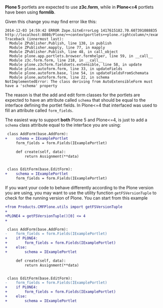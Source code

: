 **Plone 5** portlets are expected to use **z3c.form**, while in **Plone<=4** portlets have been using **formlib**.

Given this change you may find error like this:

```log
2014-12-03 14:59:42 ERROR Zope.SiteErrorLog 1417615182.70.607391088835 http://localhost:8080/Plone/++contextportlets++plone.rightcolumn/+/example.portlet
Traceback (innermost last):
  Module ZPublisher.Publish, line 138, in publish
  Module ZPublisher.mapply, line 77, in mapply
  Module ZPublisher.Publish, line 48, in call_object
  Module plone.app.portlets.browser.formhelper, line 59, in __call__
  Module z3c.form.form, line 218, in __call__
  Module plone.z3cform.fieldsets.extensible, line 58, in update
  Module plone.autoform.form, line 33, in updateFields
  Module plone.autoform.base, line 54, in updateFieldsFromSchemata
  Module plone.autoform.form, line 22, in schema
NotImplementedError: The class deriving from AutoExtensibleForm must have a 'schema' property
```

The reason is that the add and edit form classes for the portlets are expected to have an attribute called `schema` that should be equal to the interface defining the portlet fields. In Plone<=4 that interfaced was used to fill an attribute called `form_fields`.

The easiest way to support **both** Plone 5 and Plone<=4, is just to add a `schema` class attribute equal to the interface you are using:

```diff
 class AddForm(base.AddForm):
+    schema = IExamplePortlet
     form_fields = form.Fields(IExamplePortlet)

     def create(self, data):
         return Assignment(**data)


 class EditForm(base.EditForm):
+    schema = IExamplePortlet
     form_fields = form.Fields(IExamplePortlet)
```

If you want your code to behave differently according to the Plone version you are using, you may want to use the utility function `getFSVersionTuple` to check for the running version of Plone. You can start from this example

```diff
+from Products.CMFPlone.utils import getFSVersionTuple
+
+PLONE4 = getFSVersionTuple()[0] <= 4
+

 class AddForm(base.AddForm):
-    form_fields = form.Fields(IExamplePortlet)
+    if PLONE4:
+        form_fields = form.Fields(IExamplePortlet)
+    else:
+        schema = IExamplePortlet

     def create(self, data):
         return Assignment(**data)


 class EditForm(base.EditForm):
-    form_fields = form.Fields(IExamplePortlet)
+    if PLONE4:
+        form_fields = form.Fields(IExamplePortlet)
+    else:
+        schema = IExamplePortlet
```
